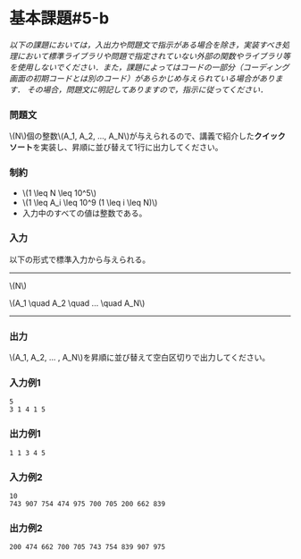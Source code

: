 # 基本課題#5-b

*以下の課題においては，入出力や問題文で指示がある場合を除き，実装すべき処理において標準ライブラリや問題で指定されていない外部の関数やライブラリ等を使用しないでください．また，課題によってはコードの一部分（コーディング画面の初期コードとは別のコード）があらかじめ与えられている場合があります． その場合，問題文に明記してありますので，指示に従ってください．*

### 問題文
\\(N\\)個の整数\\(A_1, A_2, ..., A_N\\)が与えられるので、講義で紹介した**クイックソート**を実装し、昇順に並び替えて1行に出力してください。

### 制約
- \\(1 \leq N \leq 10^5\\)
- \\(1 \leq A_i \leq 10^9  (1 \leq i \leq N)\\)
- 入力中のすべての値は整数である。

### 入力
以下の形式で標準入力から与えられる。

---

\\(N\\)  

\\(A_1 \quad A_2 \quad ... \quad A_N\\)

---




### 出力
\\(A_1, A_2, ... , A_N\\)を昇順に並び替えて空白区切りで出力してください。

### 入力例1
```
5
3 1 4 1 5
```
### 出力例1
```
1 1 3 4 5
```

### 入力例2
```
10
743 907 754 474 975 700 705 200 662 839
```
### 出力例2
```
200 474 662 700 705 743 754 839 907 975
```